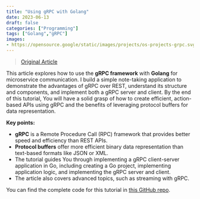 ```yaml
---
title: "Using gRPC with Golang"
date: 2023-06-13
draft: false
categories: ["Programming"]
tags: ["Golang","gRPC"]
images:
- https://opensource.google/static/images/projects/os-projects-grpc.svg
---
```


> [Original Article](https://speedscale.com/2022/05/03/using-grpc-with-golang/)

This article explores how to use the **gRPC framework** with **Golang** for microservice communication. I build a simple note-taking application to demonstrate the advantages of gRPC over REST, understand its structure and components, and implement both a gRPC server and client. By the end of this tutorial, You will have a solid grasp of how to create efficient, action-based APIs using gRPC and the benefits of leveraging protocol buffers for data representation.

**Key points:**

* **gRPC** is a Remote Procedure Call (RPC) framework that provides better speed and efficiency than REST APIs.
* **Protocol buffers** offer more efficient binary data representation than text-based formats like JSON or XML.
* The tutorial guides You through implementing a gRPC client-server application in Go, including creating a Go project, implementing application logic, and implementing the gRPC server and client.
* The article also covers advanced topics, such as streaming with gRPC.

You can find the complete code for this tutorial in [this GitHub repo](https://github.com/xNok/go-grpc-demo).
